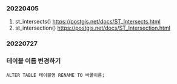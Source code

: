 ### 20220405
1. st_intersects() https://postgis.net/docs/ST_Intersects.html
2. st_intersection() https://postgis.net/docs/ST_Intersection.html

### 20220727
### 테이블 이름 변경하기

 ```ALTER TABLE 테이블명 RENAME TO 바꿀이름;```

